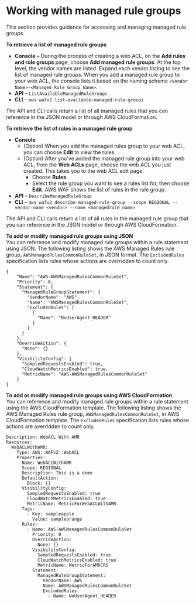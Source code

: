 # Working with managed rule groups<a name="waf-using-managed-rule-groups"></a>

This section provides guidance for accessing and managing managed rule groups\. 

**To retrieve a list of managed rule groups**
+ **Console** – During the process of creating a web ACL, on the **Add rules and rule groups** page, choose **Add managed rule groups**\. At the top level, the vendor names are listed\. Expand each vendor listing to see the list of managed rule groups\. When you add a managed rule group to your web ACL, the console lists it based on the naming scheme `<Vendor Name>-<Managed Rule Group Name>`\.
+ **API** – `ListAvailableManagedRuleGroups`
+ **CLI** – `aws wafv2 list-available-managed-rule-groups`

The API and CLI calls return a list of all managed rules that you can reference in the JSON model or through AWS CloudFormation\.

**To retrieve the list of rules in a managed rule group**
+ **Console** 
  + \(Option\) When you add the managed rules group to your web ACL, you can choose **Edit** to view the rules\. 
  + \(Option\) After you've added the managed rule group into your web ACL, from the **Web ACLs** page, choose the web ACL you just created\. This takes you to the web ACL edit page\. 
    + Choose **Rules**\. 
    + Select the rule group you want to see a rules list for, then choose **Edit**\. AWS WAF shows the list of rules in the rule group\. 
+ **API** – `DescribeManagedRuleGroup`
+ **CLI** – `aws wafv2 describe-managed-rule-group --scope REGIONAL --vendor-name <vendor> --name <managedrule_name>`

The API and CLI calls return a list of all rules in the managed rule group that you can reference in the JSON model or through AWS CloudFormation\.

**To add or modify managed rule groups using JSON**  
You can reference and modify managed rule groups within a rule statement using JSON\. The following listing shows the AWS Managed Rules rule group, `AWSManagedRulesCommonRuleSet`, in JSON format\. The `ExcludedRules` specification lists rules whose actions are overridden to count only\.

```
{
    "Name": "AWS-AWSManagedRulesCommonRuleSet",
    "Priority": 0,
    "Statement": {
      "ManagedRuleGroupStatement": {
        "VendorName": "AWS",
        "Name": "AWSManagedRulesCommonRuleSet",
        "ExcludedRules": [
          {
            "Name": "NoUserAgent_HEADER"
          }
        ]
      }
    },
    "OverrideAction": {
      "None": {}
    },
    "VisibilityConfig": {
      "SampledRequestsEnabled": true,
      "CloudWatchMetricsEnabled": true,
      "MetricName": "AWS-AWSManagedRulesCommonRuleSet"
    }
}
```

**To add or modify managed rule groups using AWS CloudFormation**  
You can reference and modify managed rule groups within a rule statement using the AWS CloudFormation template\. The following listing shows the AWS Managed Rules rule group, `AWSManagedRulesCommonRuleSet`, in AWS CloudFormation template\. The `ExcludedRules` specification lists rules whose actions are overridden to count only\.

```
Description: WebACL With AMR
Resources:
  WebACLWithAMR:
    Type: AWS::WAFv2::WebACL
    Properties:
      Name: WebACLWithAMR
      Scope: REGIONAL
      Description: This is a demo
      DefaultAction: 
        Block: {}
      VisibilityConfig:
        SampledRequestsEnabled: true
        CloudWatchMetricsEnabled: true
        MetricName: MetricForWebACLWithAMR
      Tags:
        - Key: sampleapple
          Value: sampleorange
      Rules: 
        - Name: AWS-AWSManagedRulesCommonRuleSet
          Priority: 0
          OverrideAction:
            None: {}
          VisibilityConfig:
            SampledRequestsEnabled: true
            CloudWatchMetricsEnabled: true
            MetricName: MetricForAMRCRS
          Statement:
            ManagedRuleGroupStatement:
              VendorName: AWS
              Name: AWSManagedRulesCommonRuleSet
              ExcludedRules:
                - Name: NoUserAgent_HEADER
```